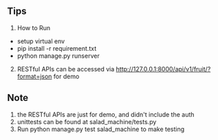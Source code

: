 ## Tips

1. How to Run
  * setup virtual env
  * pip install -r requirement.txt
  * python manage.py runserver
2. RESTful APIs can be accessed via http://127.0.0.1:8000/api/v1/fruit/?format=json for demo

## Note

1. the RESTful APIs are just for demo, and didn't include the auth
2. unittests can be found at salad_machine/tests.py
3. Run python manage.py test salad_machine to make testing
